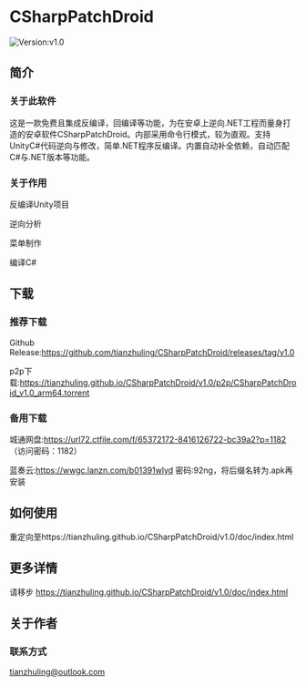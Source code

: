 # CSharpPatchDroid 
![Version:v1.0](https://img.shields.io/badge/version-v1.0-blue
)
## 简介
### 关于此软件
这是一款免费且集成反编译，回编译等功能，为在安卓上逆向.NET工程而量身打造的安卓软件CSharpPatchDroid。内部采用命令行模式，较为直观。支持UnityC#代码逆向与修改，简单.NET程序反编译。内置自动补全依赖，自动匹配C#与.NET版本等功能。
### 关于作用
反编译Unity项目

逆向分析

菜单制作

编译C#

## 下载
### 推荐下载
Github Release:https://github.com/tianzhuling/CSharpPatchDroid/releases/tag/v1.0

p2p下载:https://tianzhuling.github.io/CSharpPatchDroid/v1.0/p2p/CSharpPatchDroid_v1.0_arm64.torrent
### 备用下载
城通网盘:https://url72.ctfile.com/f/65372172-8416126722-bc39a2?p=1182 （访问密码：1182）

蓝奏云:https://wwgc.lanzn.com/b01391wlyd
密码:92ng，将后缀名转为.apk再安装
## 如何使用
重定向至https://tianzhuling.github.io/CSharpPatchDroid/v1.0/doc/index.html
## 更多详情
请移步 https://tianzhuling.github.io/CSharpPatchDroid/v1.0/doc/index.html
## 关于作者
### 联系方式
tianzhuling@outlook.com
